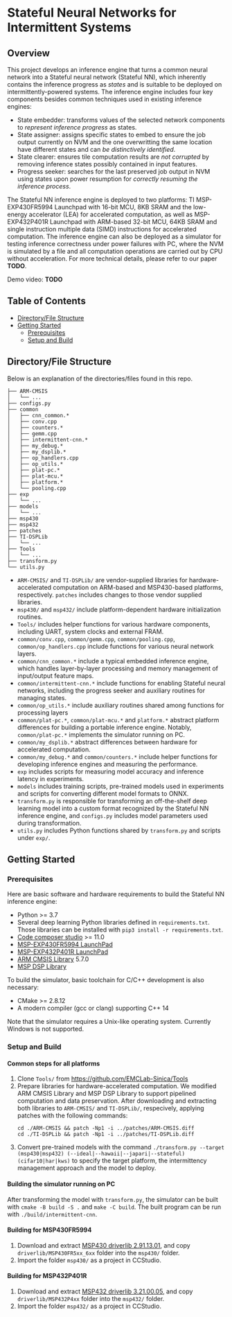 # Stateful Neural Networks for Intermittent Systems

<!-- ABOUT THE PROJECT -->
## Overview

This project develops an inference engine that turns a common neural network into a Stateful neural network (Stateful NN), which inherently contains the inference progress as *states* and is suitable to be deployed on intermittently-powered systems.
The inference engine includes four key components besides common techniques used in existing inference engines:

* State embedder: transforms values of the selected network components to *represent inference progress* as states.
* State assigner: assigns specific states to embed to ensure the job output currently on NVM and the one overwritting the same location have different states and can *be distinctively identified*.
* State clearer: ensures tile computation results are *not corrupted* by removing inference states possibly contained in input features.
* Progress seeker: searches for the last preserved job output in NVM using states upon power resumption for *correctly resuming the inference process*.

The Stateful NN inference engine is deployed to two platforms: TI MSP-EXP430FR5994 Launchpad with 16-bit MCU, 8KB SRAM and the low-energy accelerator (LEA) for accelerated computation, as well as MSP-EXP432P401R Launchpad with ARM-based 32-bit MCU, 64KB SRAM and single instruction multiple data (SIMD) instructions for accelerated computation. The inference engine can also be deployed as a simulator for testing inference correctness under power failures with PC, where the NVM is simulated by a file and all computation operations are carried out by CPU without acceleration.
For more technical details, please refer to our paper **TODO**.

Demo video: **TODO**

<!-- TABLE OF CONTENTS -->
## Table of Contents

* [Directory/File Structure](#directory/file-structure)
* [Getting Started](#getting-started)
  * [Prerequisites](#prerequisites)
  * [Setup and Build](#setup-and-build)

## Directory/File Structure

Below is an explanation of the directories/files found in this repo.

```
├── ARM-CMSIS
│   └── ...
├── configs.py
├── common
│   ├── cnn_common.*
│   ├── conv.cpp
│   ├── counters.*
│   ├── gemm.cpp
│   ├── intermittent-cnn.*
│   ├── my_debug.*
│   ├── my_dsplib.*
│   ├── op_handlers.cpp
│   ├── op_utils.*
│   ├── plat-pc.*
│   ├── plat-mcu.*
│   ├── platform.*
│   └── pooling.cpp
├── exp
│   └── ...
├── models
│   └── ...
├── msp430
├── msp432
├── patches
├── TI-DSPLib
│   └── ...
├── Tools
│   └── ...
├── transform.py
└── utils.py
```

* `ARM-CMSIS/` and `TI-DSPLib/` are vendor-supplied libraries for hardware-accelerated computation on ARM-based and MSP430-based platforms, respectively. `patches` includes changes to those vendor supplied libraries.
* `msp430/` and `msp432/` include platform-dependent hardware initialization routines.
* `Tools/` includes helper functions for various hardware components, including UART, system clocks and external FRAM.
* `common/conv.cpp`, `common/gemm.cpp`, `common/pooling.cpp`, `common/op_handlers.cpp` include functions for various neural network layers.
* `common/cnn_common.*` include a typical embedded inference engine, which handles layer-by-layer processing and memory management of input/output feature maps.
* `common/intermittent-cnn.*` include functions for enabling Stateful neural networks, including the progress seeker and auxiliary routines for managing states.
* `common/op_utils.*` include auxiliary routines shared among functions for processing layers
* `common/plat-pc.*`, `common/plat-mcu.*` and `platform.*` abstract platform differences for building a portable inference engine. Notably, `common/plat-pc.*` implements the simulator running on PC.
* `common/my_dsplib.*` abstract differences between hardware for accelerated computation.
* `common/my_debug.*` and `common/counters.*` include helper functions for developing inference engines and measuring the performance.
* `exp` includes scripts for measuring model accuracy and inference latency in experiments.
* `models` includes training scripts, pre-trained models used in experiments and scripts for converting different model formats to ONNX.
* `transform.py` is responsible for transforming an off-the-shelf deep learning model into a custom format recognized by the Stateful NN inference engine, and `configs.py` includes model parameters used during transformation.
* `utils.py` includes Python functions shared by `transform.py` and scripts under `exp/`.

## Getting Started

### Prerequisites

Here are basic software and hardware requirements to build the Stateful NN inference engine:

* Python >= 3.7
* Several deep learning Python libraries defined in `requirements.txt`. Those libraries can be installed with `pip3 install -r requirements.txt`.
* [Code composer studio](https://www.ti.com/tool/CCSTUDIO) >= 11.0
* [MSP-EXP430FR5994 LaunchPad](https://www.ti.com/tool/MSP-EXP430FR5994)
* [MSP-EXP432P401R LaunchPad](https://www.ti.com/tool/MSP-EXP432P401R)
* [ARM CMSIS Library](https://github.com/ARM-software/CMSIS_5/) 5.7.0
* [MSP DSP Library](https://www.ti.com/tool/MSP-DSPLIB)

To build the simulator, basic toolchain for C/C++ development is also necessary:

* CMake >= 2.8.12
* A modern compiler (gcc or clang) supporting C++ 14

Note that the simulator requires a Unix-like operating system. Currently Windows is not supported.

### Setup and Build

#### Common steps for all platforms

1. Clone `Tools/` from https://github.com/EMCLab-Sinica/Tools
1. Prepare libraries for hardware-accelerated computation. We modified ARM CMSIS Library and MSP DSP Library to support pipelined computation and data preservation. After downloading and extracting both libraries to `ARM-CMSIS/` and `TI-DSPLib/`, respecively, applying patches with the following commands:
    ```
    cd ./ARM-CMSIS && patch -Np1 -i ../patches/ARM-CMSIS.diff
    cd ./TI-DSPLib && patch -Np1 -i ../patches/TI-DSPLib.diff
    ```
1. Convert pre-trained models with the command `./transform.py --target (msp430|msp432) (--ideal|--hawaii|--japari|--stateful) (cifar10|har|kws)` to specify the target platform, the intermittency management approach and the model to deploy.

#### Building the simulator running on PC

After transforming the model with `transform.py`, the simulator can be built with `cmake -B build -S .` and `make -C build`. The built program can be run with `./build/intermittent-cnn`.

#### Building for MSP430FR5994

1. Download and extract [MSP430 driverlib 2.91.13.01](https://www.ti.com/tool/MSPDRIVERLIB), and copy `driverlib/MSP430FR5xx_6xx` folder into the `msp430/` folder.
1. Import the folder `msp430/` as a project in CCStudio.

#### Building for MSP432P401R

1. Download and extract [MSP432 driverlib 3.21.00.05](https://www.ti.com/tool/MSPDRIVERLIB), and copy `driverlib/MSP432P4xx` folder into the `msp432/` folder.
1. Import the folder `msp432/` as a project in CCStudio.
